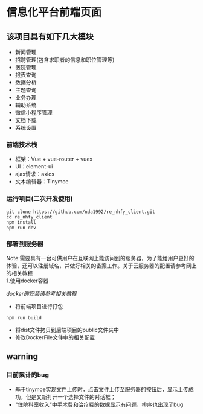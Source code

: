 # 信息化平台前端页面
## 该项目具有如下几大模块
- 新闻管理
- 招聘管理(包含求职者的信息和职位管理等)
- 医院管理
- 报表查询
- 数据分析
- 主题查询
- 业务办理
- 辅助系统
- 微信小程序管理
- 文档下载
- 系统设置

### 前端技术栈
- 框架：Vue + vue-router + vuex
- UI：element-ui
- ajax请求：axios
- 文本编辑器：Tinymce

### 运行项目(二次开发使用)
```shell
git clone https://github.com/nda1992/re_nhfy_client.git
cd re_nhfy_client
npm install
npm run dev
```
### 部署到服务器
Note:需要具有一台可供用户在互联网上能访问到的服务器，为了能给用户更好的体验，还可以注册域名，并做好相关的备案工作。关于云服务器的配置请参考网上的相关教程 <br>
1.使用docker容器

*docker的安装请参考相关教程*
- 将前端项目进行打包
```shell
npm run build
```
- 将dist文件拷贝到后端项目的public文件夹中
- 修改DockerFile文件中的相关配置

## warning
### 目前累计的bug
- 基于tinymce实现文件上传时，点击文件上传至服务器的按钮后，显示上传成功，但是又新打开一个选择文件的对话框；
- "住院科室收入"中手术费和治疗费的数据显示有问题，排序也出现了bug